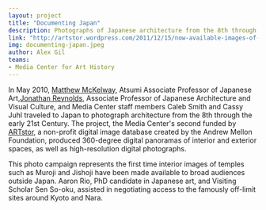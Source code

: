 ```yaml
---
layout: project
title: "Documenting Japan"
description: Photographs of Japanese architecture from the 8th through the early 21st Century.
link: "http://artstor.wordpress.com/2011/12/15/now-available-images-of-architecture-in-japan-and-chicago-from-columbia-university/"
img: documenting-japan.jpeg
author: Alex Gil
teams:
- Media Center for Art History
---
```


In May 2010, <a href="http://www.columbia.edu/cu/arthistory/faculty/McKelway.html">Matthew McKelway</a>, Atsumi Associate Professor of Japanese Art,<a href="http://www.columbia.edu/cu/arthistory/faculty/Reynolds.html">Jonathan Reynolds</a>, Associate Professor of Japanese Architecture and Visual Culture, and Media Center staff members Caleb Smith and Cassy Juhl traveled to Japan to photograph architecture from the 8th through the early 21st Century. The project, the Media Center's second funded by <a href="http://artstor.wordpress.com/2011/12/15/now-available-images-of-architecture-in-japan-and-chicago-from-columbia-university/">ARTstor</a>, a non-profit digital image database created by the Andrew Mellon Foundation, produced 360-degree digital panoramas of interior and exterior spaces, as well as high-resolution digital photographs.

This photo campaign represents the first time interior images of temples such as Muroji and Jishoji have been made available to broad audiences outside Japan. Aaron Rio, PhD candidate in Japanese art, and Visiting Scholar Sen So-oku, assisted in negotiating access to the famously off-limit sites around Kyoto and Nara.